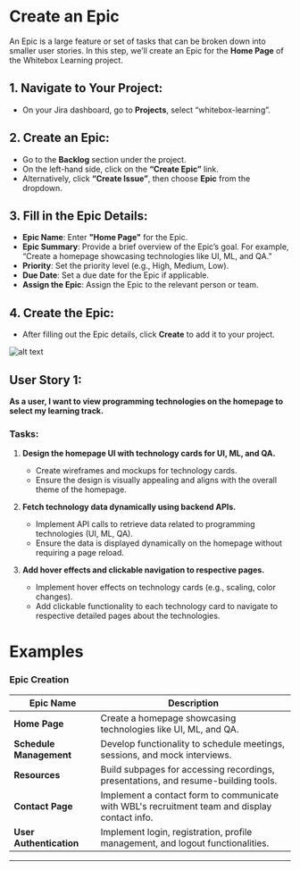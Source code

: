 #  Create an Epic

An Epic is a large feature or set of tasks that can be broken down into smaller user stories. In this step, we’ll create an Epic for the **Home Page** of the Whitebox Learning project.

## 1. Navigate to Your Project:
- On your Jira dashboard, go to **Projects**, select “whitebox-learning”.

## 2. Create an Epic:
- Go to the **Backlog** section under the project.
- On the left-hand side, click on the **“Create Epic”** link.
- Alternatively, click **“Create Issue”**, then choose **Epic** from the dropdown.

## 3. Fill in the Epic Details:
- **Epic Name**: Enter **"Home Page"** for the Epic.
- **Epic Summary**: Provide a brief overview of the Epic’s goal. For example, “Create a homepage showcasing technologies like UI, ML, and QA.”
- **Priority**: Set the priority level (e.g., High, Medium, Low).
- **Due Date**: Set a due date for the Epic if applicable.
- **Assign the Epic**: Assign the Epic to the relevant person or team.

## 4. Create the Epic:
- After filling out the Epic details, click **Create** to add it to your project.

![alt text](../Agile-Jira-codebase/Epic_ss.png)


## User Story 1: 
**As a user, I want to view programming technologies on the homepage to select my learning track.**

### Tasks:
1. **Design the homepage UI with technology cards for UI, ML, and QA.**
   - Create wireframes and mockups for technology cards.
   - Ensure the design is visually appealing and aligns with the overall theme of the homepage.

2. **Fetch technology data dynamically using backend APIs.**
   - Implement API calls to retrieve data related to programming technologies (UI, ML, QA).
   - Ensure the data is displayed dynamically on the homepage without requiring a page reload.

3. **Add hover effects and clickable navigation to respective pages.**
   - Implement hover effects on technology cards (e.g., scaling, color changes).
   - Add clickable functionality to each technology card to navigate to respective detailed pages about the technologies.



# Examples #

### Epic Creation

| Epic Name                | Description                                                                                     |
|--------------------------|-------------------------------------------------------------------------------------------------|
| **Home Page**             | Create a homepage showcasing technologies like UI, ML, and QA.                                 |
| **Schedule Management**   | Develop functionality to schedule meetings, sessions, and mock interviews.                     |
| **Resources**             | Build subpages for accessing recordings, presentations, and resume-building tools.             |
| **Contact Page**          | Implement a contact form to communicate with WBL's recruitment team and display contact info.  |
| **User Authentication**   | Implement login, registration, profile management, and logout functionalities.                |

---

